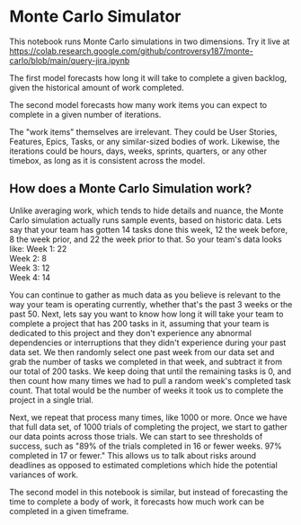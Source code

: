 # Monte Carlo Simulator
This notebook runs Monte Carlo simulations in two dimensions. Try it live at
https://colab.research.google.com/github/controversy187/monte-carlo/blob/main/query-jira.ipynb

The first model forecasts how long it will take to complete a given backlog, given the historical amount of work completed.

The second model forecasts how many work items you can expect to complete in a given number of iterations.

The "work items" themselves are irrelevant. They could be User Stories, Features, Epics, Tasks, or any similar-sized bodies of work. Likewise, the iterations could be hours, days, weeks, sprints, quarters, or any other timebox, as long as it is consistent across the model.

## How does a Monte Carlo Simulation work?
Unlike averaging work, which tends to hide details and nuance, the Monte Carlo simulation actually runs sample events, based on historic data. Lets say that your team has gotten 14 tasks done this week, 12 the week before, 8 the week prior, and 22 the week prior to that. So your team's data looks like:
Week 1: 22  
Week 2:  8  
Week 3: 12  
Week 4: 14  

You can continue to gather as much data as you believe is relevant to the way your team is operating currently, whether that's the past 3 weeks or the past 50. Next, lets say you want to know how long it will take your team to complete a project that has 200 tasks in it, assuming that your team is dedicated to this project and they don't experience any abnormal dependencies or interruptions that they didn't experience during your past data set. We then randomly select one past week from our data set and grab the number of tasks we completed in that week, and subtract it from our total of 200 tasks. We keep doing that until the remaining tasks is 0, and then count how many times we had to pull a random week's completed task count. That total would be the number of weeks it took us to complete the project in a single trial.

Next, we repeat that process many times, like 1000 or more. Once we have that full data set, of 1000 trials of completing the project, we start to gather our data points across those trials. We can start to see thresholds of success, such as "89% of the trials completed in 16 or fewer weeks. 97% completed in 17 or fewer." This allows us to talk about risks around deadlines as opposed to estimated completions which hide the potential variances of work.

The second model in this notebook is similar, but instead of forecasting the time to complete a body of work, it forecasts how much work can be completed in a given timeframe.